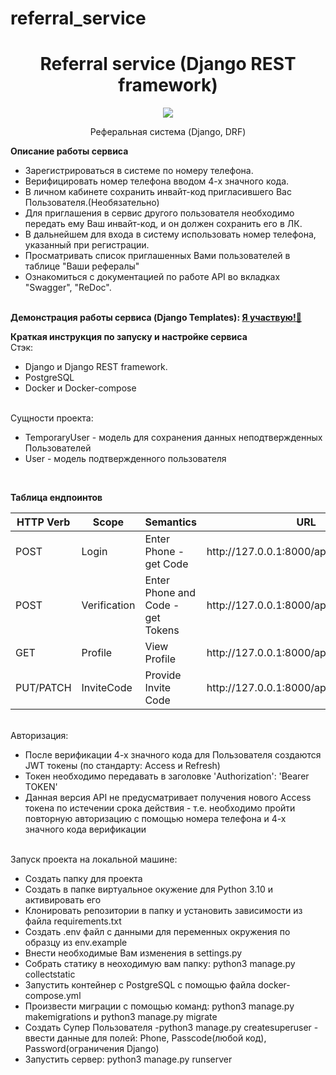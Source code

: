 # referral_service

<h1 align="center">Referral service (Django REST framework)</h1>
<p align="center">

<img src="https://img.shields.io/badge/madeBy-KD3821-lightcoral" >

<p align="center">Реферальная система (Django, DRF)</b><br>

<b>Описание работы сервиса</b><br>
<ul>
<li>
Зарегистрироваться в системе по номеру телефона.</li>
<li>
Верифицировать номер телефона вводом 4-х значного кода.</li>
<li>
В личном кабинете сохранить инвайт-код пригласившего Вас Пользователя.(Необязательно)</li>
<li>
Для приглашения в сервис другого пользователя необходимо передать ему Ваш инвайт-код, и он должен сохранить его в ЛК.</li>
<li>
В дальнейшем для входа в систему использовать номер телефона, указанный при регистрации.</li>
<li>
Просматривать список приглашенных Вами пользователей в таблице "Ваши рефералы"</li>
<li>
Ознакомиться с документацией по работе API во вкладках "Swagger", "ReDoc".</li></ul><br>
<b>Демонстрация работы сервиса (Django Templates): <a href="https://mytest78.ru/" target="_blank">Я участвую!🚀</a></b>

<b>Краткая инструкция по запуску и настройке сервиса</b><br>
Стэк:
<ul>
  <li>Django и Django REST framework.</li>
  <li>PostgreSQL</li>
  <li>Docker и Docker-compose</li>
</ul><br>
Сущности проекта:
<ul>
  <li>TemporaryUser - модель для сохранения данных неподтвержденных Пользователей</li>
  <li>User - модель подтвержденного пользователя</li>
</ul><br>

<b>Таблица ендпоинтов</b>
<table>
<thead>
<tr>
  <th>HTTP Verb</th>
  <th>Scope</th>
  <th>Semantics</th>
  <th>URL</th>
</tr>
</thead>
<tbody>
<tr>
  <td>POST</td>
  <td>Login</td>
  <td>Enter Phone - get Code</td>
  <td>http://127.0.0.1:8000/api/accounts/code</td>
</tr>
<tr>
  <td>POST</td>
  <td>Verification</td>
  <td>Enter Phone and Code - get Tokens</td>
  <td>http://127.0.0.1:8000/api/accounts/verify</td>
</tr>
<tr>
  <td>GET</td>
  <td>Profile</td>
  <td>View Profile</td>
  <td>http://127.0.0.1:8000/api/service/profile</td>
</tr>
<tr>
  <td>PUT/PATCH</td>
  <td>InviteCode</td>
  <td>Provide Invite Code</td>
  <td>http://127.0.0.1:8000/api/service/profile</td>
</tr>
</tbody>
</table>
<br>
Авторизация:
<ul>
  <li>После верификации 4-х значного кода для Пользователя создаются JWT токены (по стандарту: Access и Refresh)</li>
  <li>Токен необходимо передавать в заголовке 'Authorization': 'Bearer TOKEN'</li>
  <li>Данная версия API не предусматривает получения нового Access токена по истечении срока действия - т.е. необходимо пройти повторную авторизацию с помощью номера телефона и 4-х значного кода верификации</li>
</ul><br>
Запуск проекта на локальной машине:
<ul>
  <li>Создать папку для проекта</li>
  <li>Создать в папке виртуальное окужение для Python 3.10 и активировать его</li>
  <li>Клонировать репозитории в папку и установить зависимости из файла requirements.txt</li>
  <li>Создать .env файл с данными для переменных окружения по образцу из env.example</li>
  <li>Внести необходимые Вам изменения в settings.py</li>
  <li>Собрать статику в неоходимую вам папку: python3 manage.py collectstatic</li>
  <li>Запустить контейнер с PostgreSQL с помощью файла docker-compose.yml</li>
  <li>Произвести миграции с помощью команд: python3 manage.py makemigrations и python3 manage.py migrate</li>
  <li>Создать Супер Пользователя -python3 manage.py createsuperuser - ввести данные для полей: Phone, Passcode(любой код), Password(ограничения Django)</li>
  <li>Запустить сервер: python3 manage.py runserver</li>
</ul><br>
